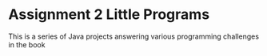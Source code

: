 # Assignment 2 Little Programs
This is a series of Java projects answering various programming challenges in the book